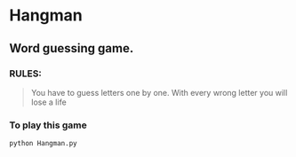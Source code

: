 # Hangman
## Word guessing game.
### RULES:
> You have to guess letters one by one.
> With every wrong letter you will lose a life 
### To play this game 
```
python Hangman.py
```

